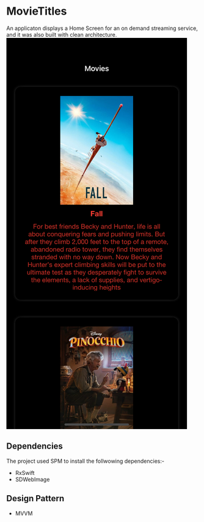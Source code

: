 # MovieTitles
An applicaton displays a Home Screen for an on demand streaming service, and it was also built with clean architecture.
![alt text](https://github.com/Abdullah8888/MovieTitles/blob/main/MovieTitle/Resources/sample_image.png?raw=true)

## Dependencies
The project used SPM to install the follwowing dependencies:-
- RxSwift
- SDWebImage

## Design Pattern
- MVVM
